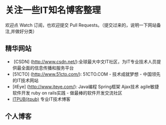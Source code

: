 关注一些IT知名博客整理
================

欢迎点 Watch 订阅，也欢迎提交 Pull Requests。（提交过来的，说明一下网站备注,并做好分类）

## 精华网站
-  [CSDN] (http://www.csdn.net/):全球最大中文IT社区，为IT专业技术人员提供最全面的信息传播和服务平台
-  [51CTO] (http://www.51cto.com/): 51CTO.COM - 技术成就梦想 - 中国领先的IT技术网站
-  [itEye] (http://www.iteye.com/): Java编程 Spring框架 Ajax技术 agile敏捷软件开发 ruby on rails实践 - 做最棒的软件开发交流社区
-  [ITPUB(itpub)](http://blog.itpub.net/) 专业IT技术博客

## 个人博客
## 
